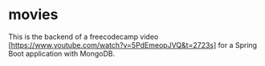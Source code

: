 # movies

This is the backend of a freecodecamp video [https://www.youtube.com/watch?v=5PdEmeopJVQ&t=2723s] for a Spring Boot application with MongoDB.
